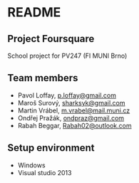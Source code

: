 # README #

## Project Foursquare ##
School project for PV247 (FI MUNI Brno)

## Team members ##
* Pavol Loffay, p.loffay@gmail.com
* Maroš Surový, sharksyk@gmail.com
* Martin Vrábel, m.vrabel@mail.muni.cz
* Ondřej Pražák, ondpraz@gmail.com
* Rabah Beggar, Rabah02@outlook.com

## Setup environment ##
* Windows
* Visual studio 2013